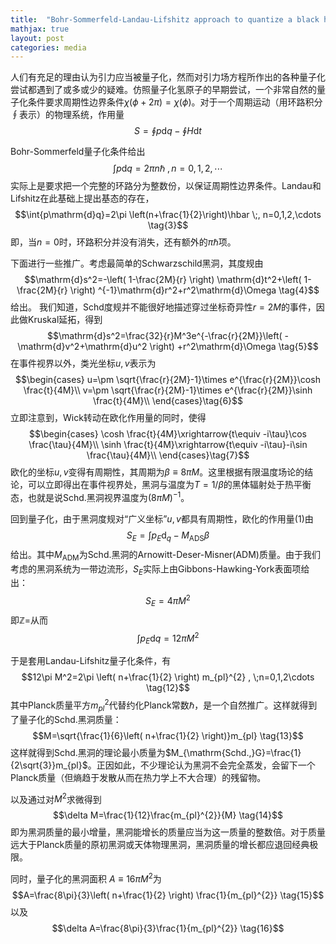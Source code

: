 ```yaml
---
title:  "Bohr-Sommerfeld-Landau-Lifshitz approach to quantize a black hole"
mathjax: true
layout: post
categories: media
---
```


人们有充足的理由认为引力应当被量子化，然而对引力场方程所作出的各种量子化尝试都遇到了或多或少的疑难。仿照量子化氢原子的早期尝试，一个非常自然的量子化条件要求周期性边界条件$\chi(\phi+2\pi)=\chi(\phi)$。对于一个周期运动（用环路积分$\oint$表示）的物理系统，作用量
$$S=\oint{p\mathrm{d}q-\oint{H\mathrm{d}t}} \tag{1}$$  


Bohr-Sommerfeld量子化条件给出
$$\int{p\mathrm{d}q}=2\pi n\hbar \;, n=0,1,2,\cdots \tag{2}$$
实际上是要求把一个完整的环路分为整数份，以保证周期性边界条件。Landau和Lifshitz在此基础上提出基态的存在，
$$\int{p\mathrm{d}q}=2\pi \left(n+\frac{1}{2}\right)\hbar \;, n=0,1,2,\cdots \tag{3}$$
即，当$n=0$时，环路积分并没有消失，还有额外的$\pi\hbar$项。


下面进行一些推广。考虑最简单的Schwarzschild黑洞，其度规由
$$\mathrm{d}s^2=-\left( 1-\frac{2M}{r} \right) \mathrm{d}t^2+\left( 1-\frac{2M}{r} \right) ^{-1}\mathrm{d}r^2+r^2\mathrm{d}\Omega \tag{4}$$
给出。
我们知道，Schd度规并不能很好地描述穿过坐标奇异性$r=2M$的事件，因此做Kruskal延拓，得到
$$\mathrm{d}s^2=\frac{32}{r}M^3e^{-\frac{r}{2M}}\left( -\mathrm{d}v^2+\mathrm{d}u^2 \right) +r^2\mathrm{d}\Omega \tag{5}$$
在事件视界以外，类光坐标$u,v$表示为
$$\begin{cases}
	u=\pm \sqrt{\frac{r}{2M}-1}\times e^{\frac{r}{2M}}\cosh \frac{t}{4M}\\
	v=\pm \sqrt{\frac{r}{2M}-1}\times e^{\frac{r}{2M}}\sinh \frac{t}{4M}\\
\end{cases}\tag{6}$$
立即注意到，Wick转动在欧化作用量的同时，使得
$$\begin{cases}
	\cosh \frac{t}{4M}\xrightarrow{t\equiv -i\tau}\cos \frac{\tau}{4M}\\
	\sinh \frac{t}{4M}\xrightarrow{t\equiv -i\tau}-i\sin \frac{\tau}{4M}\\
\end{cases}\tag{7}$$
欧化的坐标$u,v$变得有周期性，其周期为$\beta\equiv 8\pi M$。这里根据有限温度场论的结论，可以立即得出在事件视界处，黑洞与温度为$T=1/\beta$的黑体辐射处于热平衡态，也就是说Schd.黑洞视界温度为$(8\pi M)^{-1}$。


回到量子化，由于黑洞度规对“广义坐标”$u,v$都具有周期性，欧化的作用量(1)由
$$S_E=\int{p_E\mathrm{d}_q}-M_{\mathrm{ADS}}\beta \tag{9}$$
给出。其中$M_{\mathrm{ADM}}$为Schd.黑洞的Arnowitt-Deser-Misner(ADM)质量。由于我们考虑的黑洞系统为一带边流形，$S_E$实际上由Gibbons-Hawking-York表面项给出：
$$S_E=4\pi M^2 \tag{10}$$
即$\mathbb{Z}=$从而
$$\int{p_E\mathrm{d}q}=12\pi M^2 \tag{11}$$


于是套用Landau-Lifshitz量子化条件，有
$$12\pi M^2=2\pi \left( n+\frac{1}{2} \right) m_{pl}^{2} , \;n=0,1,2\cdots \tag{12}$$
其中Planck质量平方$m^2_{pl}$代替约化Planck常数$\hbar$，是一个自然推广。这样就得到了量子化的Schd.黑洞质量：
$$M=\sqrt{\frac{1}{6}\left( n+\frac{1}{2} \right)}m_{pl} \tag{13}$$
这样就得到Schd.黑洞的理论最小质量为$M_{\mathrm{Schd.,}G}=\frac{1}{2\sqrt{3}}m_{pl}$。正因如此，不少理论认为黑洞不会完全蒸发，会留下一个Planck质量（但熵趋于发散从而在热力学上不大合理）的残留物。

以及通过对$M^2$求微得到
$$\delta M=\frac{1}{12}\frac{m_{pl}^{2}}{M} \tag{14}$$
即为黑洞质量的最小增量，黑洞能增长的质量应当为这一质量的整数倍。对于质量远大于Planck质量的原初黑洞或天体物理黑洞，黑洞质量的增长都应退回经典极限。

同时，量子化的黑洞面积 $A\equiv 16\pi M^2$为
$$A=\frac{8\pi}{3}\left( n+\frac{1}{2} \right) \frac{1}{m_{pl}^{2}} \tag{15}$$
以及
$$\delta A=\frac{8\pi}{3}\frac{1}{m_{pl}^{2}} \tag{16}$$
